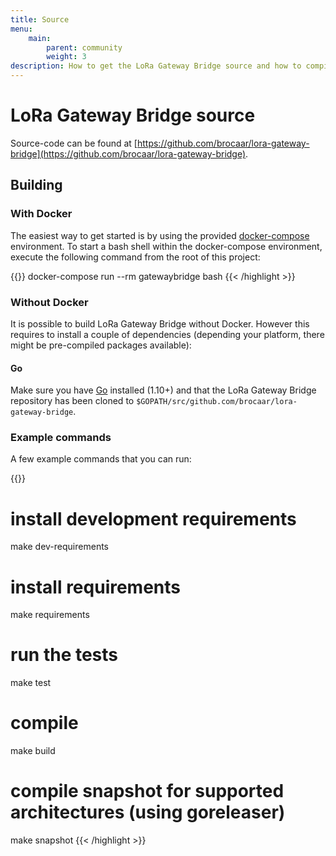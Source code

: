 ```yaml
---
title: Source
menu:
    main:
        parent: community
        weight: 3
description: How to get the LoRa Gateway Bridge source and how to compile this into an executable binary.
---
```


# LoRa Gateway Bridge source

Source-code can be found at [https://github.com/brocaar/lora-gateway-bridge](https://github.com/brocaar/lora-gateway-bridge).

## Building

### With Docker

The easiest way to get started is by using the provided 
[docker-compose](https://docs.docker.com/compose/) environment. To start a bash
shell within the docker-compose environment, execute the following command from
the root of this project:

{{<highlight bash>}}
docker-compose run --rm gatewaybridge bash
{{< /highlight >}}

### Without Docker

It is possible to build LoRa Gateway Bridge without Docker. However this requires
to install a couple of dependencies (depending your platform, there might be
pre-compiled packages available):

#### Go

Make sure you have [Go](https://golang.org/) installed (1.10+) and that the LoRa
Gateway Bridge repository has been cloned to 
`$GOPATH/src/github.com/brocaar/lora-gateway-bridge`.

### Example commands

A few example commands that you can run:

{{<highlight bash>}}
# install development requirements
make dev-requirements

# install requirements
make requirements

# run the tests
make test

# compile
make build

# compile snapshot for supported architectures (using goreleaser)
make snapshot
{{< /highlight >}}
